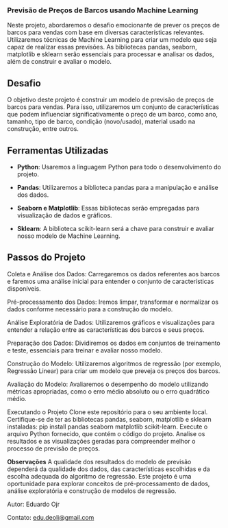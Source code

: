### Previsão de Preços de Barcos usando Machine Learning
Neste projeto, abordaremos o desafio emocionante de prever os preços de barcos para vendas com base em diversas características relevantes. Utilizaremos técnicas de Machine Learning para criar um modelo que seja capaz de realizar essas previsões. As bibliotecas pandas, seaborn, matplotlib e sklearn serão essenciais para processar e analisar os dados, além de construir e avaliar o modelo.

## Desafio
O objetivo deste projeto é construir um modelo de previsão de preços de barcos para vendas. Para isso, utilizaremos um conjunto de características que podem influenciar significativamente o preço de um barco, como ano, tamanho, tipo de barco, condição (novo/usado), material usado na construção, entre outros.

## Ferramentas Utilizadas
  - **Python**: Usaremos a linguagem Python para todo o desenvolvimento do projeto.
    
  - **Pandas**: Utilizaremos a biblioteca pandas para a manipulação e análise dos dados.
    
  - **Seaborn e Matplotlib**: Essas bibliotecas serão empregadas para visualização de dados e gráficos.
    
  - **Sklearn**: A biblioteca scikit-learn será a chave para construir e avaliar nosso modelo de Machine Learning.


## Passos do Projeto
Coleta e Análise dos Dados: Carregaremos os dados referentes aos barcos e faremos uma análise inicial para entender o conjunto de características disponíveis.

Pré-processamento dos Dados: Iremos limpar, transformar e normalizar os dados conforme necessário para a construção do modelo.

Análise Exploratória de Dados: Utilizaremos gráficos e visualizações para entender a relação entre as características dos barcos e seus preços.

Preparação dos Dados: Dividiremos os dados em conjuntos de treinamento e teste, essenciais para treinar e avaliar nosso modelo.

Construção do Modelo: Utilizaremos algoritmos de regressão (por exemplo, Regressão Linear) para criar um modelo que preveja os preços dos barcos.

Avaliação do Modelo: Avaliaremos o desempenho do modelo utilizando métricas apropriadas, como o erro médio absoluto ou o erro quadrático médio.

Executando o Projeto
Clone este repositório para o seu ambiente local.
Certifique-se de ter as bibliotecas pandas, seaborn, matplotlib e sklearn instaladas: pip install pandas seaborn matplotlib scikit-learn.
Execute o arquivo Python fornecido, que contém o código do projeto.
Analise os resultados e as visualizações geradas para compreender melhor o processo de previsão de preços.

**Observações**
A qualidade dos resultados do modelo de previsão dependerá da qualidade dos dados, das características escolhidas e da escolha adequada do algoritmo de regressão.
Este projeto é uma oportunidade para explorar conceitos de pré-processamento de dados, análise exploratória e construção de modelos de regressão.


Autor: Eduardo Ojr

Contato: edu.deoli@gmail.com
